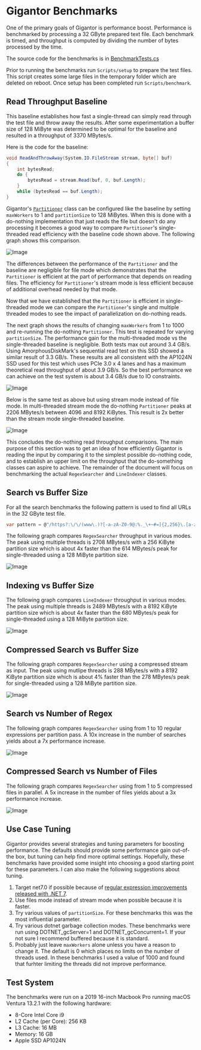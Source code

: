 # Gigantor Benchmarks

One of the primary goals of Gigantor is performance boost.  Performance is benchmarked by processing a 32 GByte prepared text file.  Each benchmark is timed, and throughput is computed by dividing the number of bytes processed by the time.

The source code for the benchmarks is in [BenchmarkTests.cs](https://github.com/imagibee/Gigantor/blob/main/Benchmarking/Tests/BenchmarkTests.cs)

Prior to running the benchmarks run `Scripts/setup` to prepare the test files.  This script creates some large files in the temporary folder which are deleted on reboot.  Once setup has been completed run `Scripts/benchmark`.

## Read Throughput Baseline
This baseline establishes how fast a single-thread can simply read through the test file and throw away the results.  After some experimentation a buffer size of 128 MiByte was determined to be optimal for the baseline and resulted in a throughput of 3370 MBytes/s.  

Here is the code for the baseline:
```csharp
void ReadAndThrowAway(System.IO.FileStream stream, byte[] buf)
{
    int bytesRead;
    do {
        bytesRead = stream.Read(buf, 0, buf.Length);
    }
    while (bytesRead == buf.Length);
}
```

Gigantor's [`Partitioner`](https://github.com/imagibee/Gigantor/blob/main/Gigantor/Partitioner.cs) class can be configured like the baseline by setting `maxWorkers` to 1 and `partitionSize` to 128 MiBytes.  When this is done with a do-nothing implementation that just reads the file but doesn't do any processing it becomes a good way to compare `Partitioner`'s single-threaded read efficiency with the baseline code shown above.  The following graph shows this comparison.

![Image](https://raw.githubusercontent.com/imagibee/Gigantor/main/Docs/Read-Baseline.png)

The differences between the performance of the `Partitioner` and the baseline are negligible for file mode which demonstrates that the `Partitioner` is efficient at the part of performance that depends on reading files.  The efficiency for `Partitioner`'s stream mode is less efficient because of additional overhead needed by that mode.

Now that we have established that the `Partitioner` is efficient in single-threaded mode we can compare the `Partitioner`'s single and multiple threaded modes to see the impact of parallelization on do-nothing reads.

The next graph shows the results of changing `maxWorkers` from 1 to  1000 and re-running the do-nothing `Partitioner`.  This test is repeated for varying `partitionSize`.  The performance gain for the multi-threaded mode vs the single-threaded baseline is negligible.  Both tests max out around 3.4 GB/s.  Using AmorphousDiskMark's sequential read test on this SSD showed a similar result of 3.3 GB/s.  These results are all consistent with the AP1024N SSD used for this test which uses PCIe 3.0 x 4 lanes and has a maximum theoretical read throughput of about 3.9 GB/s.  So the best performance we can achieve on the test system is about 3.4 GB/s due to IO constraints.

![Image](https://raw.githubusercontent.com/imagibee/Gigantor/main/Docs/FileRead-vs-Buffer.png)

Below is the same test as above but using stream mode instead of file mode.  In multi-threaded stream mode the do-nothing `Partitioner` peaks at 2206 MBytes/s between 4096 and 8192 KiBytes.  This result is 2x better than the stream mode single-threaded baseline.

![Image](https://raw.githubusercontent.com/imagibee/Gigantor/main/Docs/StreamRead-vs-Buffer.png)

This concludes the do-nothing read throughput comparisons.  The main purpose of this section was to get an idea of how efficiently Gigantor is reading the input by comparing it to the simplest possible do-nothing code, and to establish an upper limit on the throughput that the do-something classes can aspire to achieve.  The remainder of the document will focus on benchmarking the actual `RegexSearcher` and `LineIndexer` classes.

## Search vs Buffer Size
For all the search benchmarks the following pattern is used to find all URLs in the 32 GByte test file.

```csharp
var pattern = @"/https?:\/\/(www\.)?[-a-zA-Z0-9@:%._\+~#=]{2,256}\.[a-z]{2,6}\b([-a-zA-Z0-9@:%_\+.~#()?&//=]*)/"; 
```
The following graph compares `RegexSearcher` throughput in various modes.  The peak using multiple threads is 2708 MBytes/s with a 256 KiByte partition size which is about 4x faster than the 614 MBytes/s peak for single-threaded using a 128 MiByte partition size.

![Image](https://raw.githubusercontent.com/imagibee/Gigantor/main/Docs/Search-vs-Buffer.png)

## Indexing vs Buffer Size
The following graph compares `LineIndexer` throughput in various modes.  The peak using multiple threads is 2489 MBytes/s with a 8192 KiByte partition size which is about 4x faster than the 680 MBytes/s peak for single-threaded using a 128 MiByte partition size.

![Image](https://raw.githubusercontent.com/imagibee/Gigantor/main/Docs/Indexing-vs-Buffer.png)

## Compressed Search vs Buffer Size
The following graph compares `RegexSearcher` using a compressed stream as input.  The peak using mutlipe threads is 288 MBytes/s with a 8192 KiByte partition size which is about 4% faster than the 278 MBytes/s peak for single-threaded using a 128 MiByte partition size.

![Image](https://raw.githubusercontent.com/imagibee/Gigantor/main/Docs/CompressedSearch-vs-Buffer.png)

## Search vs Number of Regex
The following graph compares `RegexSearcher` using from 1 to 10 regular expressions per partition pass.  A 10x increase in the number of searches yields about a 7x performance increase.

![Image](https://raw.githubusercontent.com/imagibee/Gigantor/main/Docs/Search-vs-NumRegex.png)

## Compressed Search vs Number of Files
The following graph compares `RegexSearcher` using from 1 to 5 compressed files in parallel.  A 5x increase in the number of files yields about a 3x performance increase.

![Image](https://raw.githubusercontent.com/imagibee/Gigantor/main/Docs/Compressed-vs-NumFiles.png)


## Use Case Tuning
Gigantor provides several strategies and tuning parameters for boosting performance.  The defaults should provide some performance gain out-of-the box, but tuning can help find more optimal settings.  Hopefully, these benchmarks have provided some insight into choosing a good starting point for these parameters.  I can also make the following suggestions about tuning.

1. Target net7.0 if possible because of [regular expression improvements released with .NET 7](https://devblogs.microsoft.com/dotnet/regular-expression-improvements-in-dotnet-7/).
1. Use files mode instead of stream mode when possible because it is faster.
1. Try various values of `partitionSize`.  For these benchmarks this was the most influential parameter.
1. Try various dotnet garbage collection modes.  These benchmarks were run using DOTNET_gcServer=1 and DOTNET_gcConcurrent=1.
If your not sure I recommend buffered because it is standard.
1. Probably just leave `maxWorkers` alone unless you have a reason to change it.  The default is 0 which places no limits on the number of threads used.  In these benchmarks I used a value of 1000 and found that furhter limiting the threads did not improve performance.

## Test System
The benchmarks were run on a 2019 16-inch Macbook Pro running macOS Ventura 13.2.1 with the following hardware:
- 8-Core Intel Core i9
- L2 Cache (per Core):	256 KB
- L3 Cache:	16 MB
- Memory:	16 GB
- Apple SSD AP1024N

